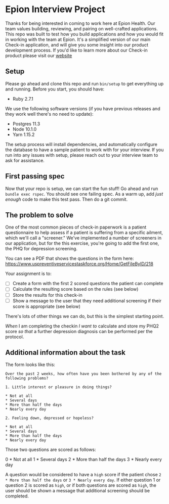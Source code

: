 # Epion Interview Project

Thanks for being interested in coming to work here at Epion Health. Our team values building, reviewing, and pairing on well-crafted applications.  This repo was built to test how you build applications and how you would fit in working with the team at Epion.  It's a simplified version of our main Check-in application, and will give you some insight into our product development process.  If you'd like to learn more about our Check-in product please visit our [website](https://epionhealth.com/patient-engagement-software/patient-check-in-software/)

## Setup

Please go ahead and clone this repo and run `bin/setup` to get everything up and running. Before you start, you should have:

* Ruby 2.7.1

We use the following software versions (if you have previous releases and they work well there's no need to update):

* Postgres 11.3
* Node 10.1.0
* Yarn 1.15.2

The setup process will install dependencies, and automatically configure the database to have a sample patient to work with for your interview.  If you run into any issues with setup, please reach out to your interview team to ask for assistance.

## First passing spec

Now that your repo is setup, we can start the fun stuff!  Go ahead and run `bundle exec rspec`. You should see one failing spec. As a warm up, add _just enough_ code to make this test pass. Then do a git commit.

## The problem to solve

One of the most common pieces of check-in paperwork is a patient questionnaire to help assess if a patient is suffering from a specific ailment, which we'll call a "screener." We've implemented a number of screeners in our application, but for the this exercise, you're going to add the first one, the PHQ for depression screening.

You can see a PDF that shows the questions in the form here: https://www.uspreventiveservicestaskforce.org/Home/GetFileByID/218

Your assignment is to:

- [ ] Create a form with the first 2 scored questions the patient can complete
- [ ] Calculate the resulting score based on the rules (see below)
- [ ] Store the results for this check-in
- [ ] Show a message to the user that they need additional screening if their score is appropriate (see below)

There's lots of other things we can do, but this is the simplest starting point.

*When* I am completing the checkin
*I want to* calculate and store my PHQ2 score
*so that* a further depression diagnosis can be performed per the protocol.


## Additional information about the task

The form looks like this:

```
Over the past 2 weeks, how often have you been bothered by any of the following problems?

1. Little interest or pleasure in doing things?

* Not at all
* Several days
* More than half the days
* Nearly every day

2. Feeling down, depressed or hopeless?

* Not at all
* Several days
* More than half the days
* Nearly every day
```

Those two questions are scored as follows:

0 * Not at all
1 * Several days
2 * More than half the days
3 * Nearly every day

A question would be considered to have a `high` score if the patient chose `2 * More than half the days` or `3 * Nearly every day`. If either question 1 or question 2 is scored as `high`, or if both questions are scored as `high`, the user should be shown a message that additional screening should be completed.



